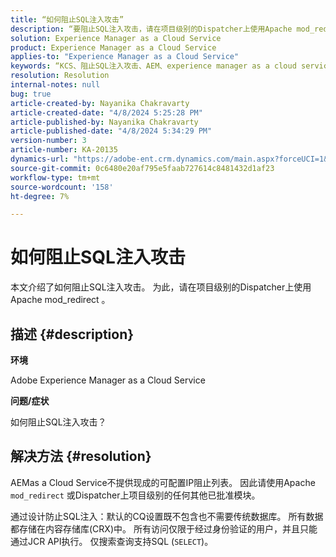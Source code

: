 ```yaml
---
title: “如何阻止SQL注入攻击”
description: “要阻止SQL注入攻击，请在项目级别的Dispatcher上使用Apache mod_redirect。”
solution: Experience Manager as a Cloud Service
product: Experience Manager as a Cloud Service
applies-to: "Experience Manager as a Cloud Service"
keywords: “KCS、阻止SQL注入攻击、AEM、experience manager as a cloud service”
resolution: Resolution
internal-notes: null
bug: true
article-created-by: Nayanika Chakravarty
article-created-date: "4/8/2024 5:25:28 PM"
article-published-by: Nayanika Chakravarty
article-published-date: "4/8/2024 5:34:29 PM"
version-number: 3
article-number: KA-20135
dynamics-url: "https://adobe-ent.crm.dynamics.com/main.aspx?forceUCI=1&pagetype=entityrecord&etn=knowledgearticle&id=5c07fdf9-ccf5-ee11-a1fe-6045bd006295"
source-git-commit: 0c6480e20af795e5faab727614c8481432d1af23
workflow-type: tm+mt
source-wordcount: '158'
ht-degree: 7%

---
```


# 如何阻止SQL注入攻击


本文介绍了如何阻止SQL注入攻击。 为此，请在项目级别的Dispatcher上使用Apache mod_redirect 。

## 描述 {#description}


<b>环境</b>

Adobe Experience Manager as a Cloud Service

<b>问题/症状</b>

如何阻止SQL注入攻击？


## 解决方法 {#resolution}


AEMas a Cloud Service不提供现成的可配置IP阻止列表。 因此请使用Apache `mod_redirect` 或Dispatcher上项目级别的任何其他已批准模块。

通过设计防止SQL注入：默认的CQ设置既不包含也不需要传统数据库。 所有数据都存储在内容存储库(CRX)中。 所有访问仅限于经过身份验证的用户，并且只能通过JCR API执行。 仅搜索查询支持SQL (`SELECT`)。
